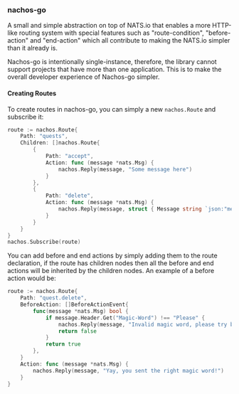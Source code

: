 ### nachos-go

A small and simple abstraction on top of NATS.io that enables a more HTTP-like routing system with special features 
such as "route-condition", "before-action" and "end-action" which all contribute to making the NATS.io simpler than it 
already is.

Nachos-go is intentionally single-instance, therefore, the library cannot support projects that have more than one application. This 
is to make the overall developer experience of Nachos-go simpler.

#### Creating Routes

To create routes in nachos-go, you can simply a new `nachos.Route` and subscribe it:
```go
route := nachos.Route{
	Path: "quests",
	Children: []nachos.Route{
		{
			Path: "accept",
			Action: func (message *nats.Msg) {
				nachos.Reply(message, "Some message here")
            }
        },
		{
			Path: "delete",
			Action: func (message *nats.Msg) {
				nachos.Reply(message, struct { Message string `json:"message"` }{Message:"Acknowledged"})
            }
        }
    }
}
nachos.Subscribe(route)
```

You can add before and end actions by simply adding them to the route declaration, if the route has children nodes then 
all the before and end actions will be inherited by the children nodes. An example of a before action would be:
```go
route := nachos.Route{
	Path: "quest.delete",
	BeforeAction: []BeforeActionEvent{
	    func(message *nats.Msg) bool {
			if message.Header.Get("Magic-Word") !== "Please" {
				nachos.Reply(message, "Invalid magic word, please try better!")
				return false
            }
			return true
        },   	
    }
	Action: func (message *nats.Msg) {
        nachos.Reply(message, "Yay, you sent the right magic word!")
    }
}
```
